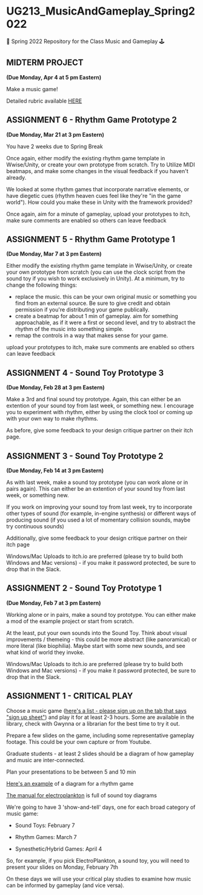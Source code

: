 # UG213_MusicAndGameplay_Spring2022
🎼 Spring 2022 Repository for the Class Music and Gameplay 🕹️

MIDTERM PROJECT
------
**(Due Monday, Apr 4 at 5 pm Eastern)**

Make a music game! 

Detailed rubric available [HERE](https://docs.google.com/document/d/1xkki7Y8SkoaFi15XuuhZuLyxG25opnrEBvCD7J19Iq0/edit?usp=sharing)


ASSIGNMENT 6 - Rhythm Game Prototype 2 
------
**(Due Monday, Mar 21 at 3 pm Eastern)**

You have 2 weeks due to Spring Break

Once again, either modify the existing rhythm game template in Wwise/Unity, or create your own prototype from scratch. Try to Utilize MIDI beatmaps, and make some changes in the visual feedback if you haven't already. 

We looked at some rhythm games that incorporate narrative elements, or have diegetic cues (rhythm heaven cues feel like they're "in the game world"). How could you make these in Unity with the framework provided?

Once again, aim for a minute of gameplay, upload your prototypes to itch, make sure comments are enabled so others can leave feedback

ASSIGNMENT 5 - Rhythm Game Prototype 1 
------
**(Due Monday, Mar 7 at 3 pm Eastern)**

Either modify the existing rhythm game template in Wwise/Unity, or create your own prototype from scratch (you can use the clock script from the sound toy if you wish to work exclusively in Unity). At a minimum, try to change the following things:

- replace the music. this can be your own original music or something you find from an external source. Be sure to give credit and obtain permission if you're distributing your game publically.
- create a beatmap for about 1 min of gameplay. aim for something approachable, as if it were a first or second level, and try to abstract the rhythm of the music into something simple.
- remap the controls in a way that makes sense for your game.

upload your prototypes to itch, make sure comments are enabled so others can leave feedback


ASSIGNMENT 4 - Sound Toy Prototype 3 
------
**(Due Monday, Feb 28 at 3 pm Eastern)**

Make a 3rd and final sound toy prototype. Again, this can either be an extention of your sound toy from last week, or something new. I encourage you to experiment with rhythm, either by using the clock tool or coming up with your own way to make rhythms.

As before, give some feedback to your design critique partner on their itch page.


ASSIGNMENT 3 - Sound Toy Prototype 2 
------
**(Due Monday, Feb 14 at 3 pm Eastern)**

As with last week, make a sound toy prototype (you can work alone or in pairs again). This can either be an extention of your sound toy from last week, or something new.

If you work on improving your sound toy from last week, try to incorporate other types of sound (for example, in-engine synthesis) or different ways of producing sound (if you used a lot of momentary collision sounds, maybe try continuous sounds)

Additionally, give some feedback to your design critique partner on their itch page

Windows/Mac Uploads to itch.io are preferred (please try to build both Windows and Mac versions) - if you make it password protected, be sure to drop that in the Slack.

ASSIGNMENT 2 - Sound Toy Prototype 1 
------
**(Due Monday, Feb 7 at 3 pm Eastern)**

Working alone or in pairs, make a sound toy prototype.  You can either make a mod of the example project or start from scratch.

At the least, put your own sounds into the Sound Toy.  Think about visual improvements / themeing - this could be more abstract (like panoramical) or more literal (like biophilia). Maybe start with some new sounds, and see what kind of world they invoke.

Windows/Mac Uploads to itch.io are preferred (please try to build both Windows and Mac versions) - if you make it password protected, be sure to drop that in the Slack.

ASSIGNMENT 1 - CRITICAL PLAY
------

Choose a music game ([here's a list - please sign up on the tab that says "sign up sheet"](https://docs.google.com/spreadsheets/d/14mBE0D4OONFe5WcpYIexCtgGP8hsAjTXgIp4Bi0yM6U/edit?usp=sharing)) and play it for at least 2-3 hours. Some are available in the library, check with Gwynna or a librarian for the best time to try it out. 

Prepare a few slides on the game, including some representative gameplay footage. This could be your own capture or from Youtube. 

Graduate students - at least 2 slides should be a diagram of how gameplay and music are inter-connected.

Plan your presentations to be between 5 and 10 min

[Here's an example](https://docs.google.com/presentation/d/1CggJ1078_SK6u3FUuh_zdi21taIblNFtIIb4zXcU5p8/edit?usp=sharing) of a diagram for a rhythm game

[The manual for electroplankton](https://www.nintendo.com/consumer/gameslist/manuals/DS_Electroplankton.pdf) is full of sound toy diagrams

We're going to have 3 'show-and-tell' days, one for each broad category of music game:

 - Sound Toys: February 7

 - Rhythm Games: March 7

 - Synesthetic/Hybrid Games: April 4

So, for example, if you pick ElectroPlankton, a sound toy, you will need to present your slides on Monday, February 7th

On these days we will use your critical play studies to examine how music can be informed by gameplay (and vice versa).


